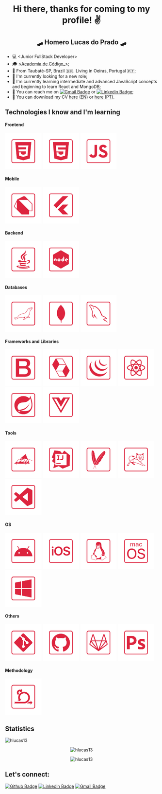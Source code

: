 <p align="center">
  <h1 align="center">  Hi there, thanks for coming to my profile! ✌️ </h1>
  <h2 align="center">  🛹 Homero Lucas do Prado 🛹 </h2>
</p>

-   💻 &lt;Junior FullStack Developer&gt;
-   🎓 [&lt;Academia de Código\_&gt;](https://www.academiadecodigo.org/ '<Academia de Código_>');
-   📍 From Taubaté-SP, Brazil 🇧🇷. Living in Oeiras, Portugal 🇵🇹;
-   🤝 I'm currently looking for a new role;
-   📝 I'm currently learning intermediate and advanced JavaScript concepts and beginning to learn React and MongoDB;
-   📲 You can reach me on [![Gmail Badge](https://img.shields.io/badge/-Gmail-c14438?style=flat-square&logo=Gmail&logoColor=white&link=mailto:hmr.prd@gmail.com)](mailto:hmr.prd@gmail.com) or [![Linkedin Badge](https://img.shields.io/badge/-LinkedIn-blue?style=flat-square&logo=Linkedin&logoColor=white&link=https://www.linkedin.com/in/hlucas13/)](https://www.linkedin.com/in/hlucas13/);
-   📄 You can download my CV [here (EN)](https://github.com/hlucas13/hlucas13/blob/main/assets/CV_-_Homero_do_Prado_-_EN.pdf 'here (EN)') or [here (PT)](https://github.com/hlucas13/hlucas13/blob/main/assets/CV_-_Homero_do_Prado_-_PT.pdf 'here (PT)').

## Technologies I know and I'm learning

#### Frontend

<p align="left">
<img src="https://github.com/hlucas13/hlucas13/blob/main/icons/css3.png" alt="CSS3" height="120px" title="CSS3"/>
<img src="https://github.com/hlucas13/hlucas13/blob/main/icons/html5.png" alt="HTML5" height="120px" title="HTML5"/>
<img src="https://github.com/hlucas13/hlucas13/blob/main/icons/javascript.png" alt="JavaScript" height="120px" title="JavaScript"/>
</p>

#### Mobile

<p align="left">
<img src="https://github.com/hlucas13/hlucas13/blob/main/icons/dart.png" alt="Dart" height="120px" title="Dart"/>
<img src="https://github.com/hlucas13/hlucas13/blob/main/icons/flutter.png" alt="Flutter" height="120px" title="Flutter"/>
</p>

#### Backend

<p align="left">
<img src="https://github.com/hlucas13/hlucas13/blob/main/icons/java.png" alt="Java" height="120px" title="Java"/>
<img src="https://github.com/hlucas13/hlucas13/blob/main/icons/node.png" alt="Node.js" height="120px" title="Node.js"/>
</p>

#### Databases

<p align="left">
<img src="https://github.com/hlucas13/hlucas13/blob/main/icons/mariadb.png" alt="MariaDB" height="120px" title="MariaDB"/>
<img src="https://github.com/hlucas13/hlucas13/blob/main/icons/mongodb.png" alt="MongoDB" height="120px" title="MongoDB"/>
<img src="https://github.com/hlucas13/hlucas13/blob/main/icons/mysql.png" alt="MySQL" height="120px" title="MySQL"/>
</p>

#### Frameworks and Libraries

<p align="left">
<img src="https://github.com/hlucas13/hlucas13/blob/main/icons/bootstrap.png" alt="Bootstrap" height="120px" title="Bootstrap"/>
<img src="https://github.com/hlucas13/hlucas13/blob/main/icons/hibernate.png" alt="Hibernate" height="120px" title="Hibernate"/>
<img src="https://github.com/hlucas13/hlucas13/blob/main/icons/jquery.png" alt="jQuery" height="120px" title="jQuery"/>
<img src="https://github.com/hlucas13/hlucas13/blob/main/icons/react.png" alt="React" height="120px" title="React"/>
<img src="https://github.com/hlucas13/hlucas13/blob/main/icons/spring.png" alt="Spring" height="120px" title="Spring"/>
<img src="https://github.com/hlucas13/hlucas13/blob/main/icons/vue.png" alt="Vue" height="120px" title="Vue"/>
</p>

#### Tools

<p align="left">
<img src="https://github.com/hlucas13/hlucas13/blob/main/icons/ant.png" alt="Ant" height="120px" title="Ant"/>
<img src="https://github.com/hlucas13/hlucas13/blob/main/icons/intellij.png" alt="IntelliJ Idea" height="120px" title="IntelliJ Idea"/>
<img src="https://github.com/hlucas13/hlucas13/blob/main/icons/maven.png" alt="Maven" height="120px" title="Maven"/>
<img src="https://github.com/hlucas13/hlucas13/blob/main/icons/tomcat.png" alt="Tomcat" height="120px" title="Tomcat"/>
<img src="https://github.com/hlucas13/hlucas13/blob/main/icons/visualstudiocode.png" alt="Visual Studio Code" height="120px" title="Visual Studio Code"/>
</p>

#### OS

<p align="left">
<img src="https://github.com/hlucas13/hlucas13/blob/main/icons/android.png" alt="Android" height="120px" title="Android"/>
<img src="https://github.com/hlucas13/hlucas13/blob/main/icons/ios.png" alt="iOS" height="120px" title="iOS"/>
<img src="https://github.com/hlucas13/hlucas13/blob/main/icons/linux.png" alt="Linux" height="120px" title="Linux"/>
<img src="https://github.com/hlucas13/hlucas13/blob/main/icons/macos.png" alt="MacOS" height="120px" title="MacOS"/>
<img src="https://github.com/hlucas13/hlucas13/blob/main/icons/windows.png" alt="Windows" height="120px" title="Windows"/>
</p>

#### Others

<p align="left">
<img src="https://github.com/hlucas13/hlucas13/blob/main/icons/git.png" alt="Git" height="120px" title="Git"/>
<img src="https://github.com/hlucas13/hlucas13/blob/main/icons/github.png" alt="GitHub" height="120px" title="GitHub"/>
<img src="https://github.com/hlucas13/hlucas13/blob/main/icons/gitlab.png" alt="GitLab" height="120px" title="GitLab"/>
<img src="https://github.com/hlucas13/hlucas13/blob/main/icons/photoshop.png" alt="Photoshop" height="120px" title="Photoshop"/>
</p>

#### Methodology

<p align="left">
<img src="https://github.com/hlucas13/hlucas13/blob/main/icons/scrum.png" alt="Scrum" height="120px" title="Scrum"/>
</p>

## Statistics

<p align="left"> <img src="https://komarev.com/ghpvc/?username=hlucas13&color=red" alt="hlucas13" /></p>
<p align="center"><img src="https://github-readme-stats.vercel.app/api?username=hlucas13&include_all_commits=true&count_private=true&custom_title=Homero's GitHub Stats&show_icons=true&title_color=DE233E&text_color=FFFFFF&icon_color=959595&bg_color=000000" alt="hlucas13" /></p>
<p align="center"><img src="https://github-readme-stats.vercel.app/api/top-langs/?username=hlucas13&layout=compact&langs_count=8&title_color=DE233E&text_color=FFFFFF&bg_color=000000" alt="hlucas13" /></p>

## Let's connect:

[![Github Badge](https://img.shields.io/badge/-Github-000?style=flat-square&logo=Github&logoColor=white&link=https://github.com/hlucas13)](https://github.com/hlucas13)
[![Linkedin Badge](https://img.shields.io/badge/-LinkedIn-blue?style=flat-square&logo=Linkedin&logoColor=white&link=https://www.linkedin.com/in/hlucas13/)](https://www.linkedin.com/in/hlucas13/)
[![Gmail Badge](https://img.shields.io/badge/-Gmail-c14438?style=flat-square&logo=Gmail&logoColor=white&link=mailto:hmr.prd@gmail.com)](mailto:hmr.prd@gmail.com)
